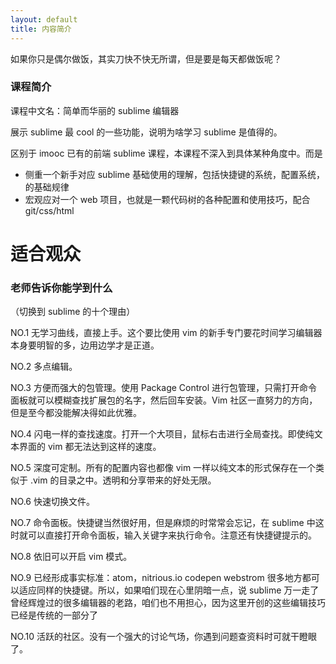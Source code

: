 ```yaml
---
layout: default
title: 内容简介
---
```


如果你只是偶尔做饭，其实刀快不快无所谓，但是要是每天都做饭呢？

### 课程简介

课程中文名：简单而华丽的 sublime 编辑器

展示 sublime 最 cool 的一些功能，说明为啥学习 sublime 是值得的。



区别于 imooc 已有的前端 sublime 课程，本课程不深入到具体某种角度中。而是
- 侧重一个新手对应 sublime 基础使用的理解，包括快捷键的系统，配置系统，的基础规律
- 宏观应对一个 web 项目，也就是一颗代码树的各种配置和使用技巧，配合 git/css/html


# 适合观众


### 老师告诉你能学到什么
（切换到 sublime 的十个理由）

NO.1 无学习曲线，直接上手。这个要比使用 vim 的新手专门要花时间学习编辑器本身要明智的多，边用边学才是正道。

NO.2 多点编辑。

NO.3 方便而强大的包管理。使用 Package Control 进行包管理，只需打开命令面板就可以模糊查找扩展包的名字，然后回车安装。Vim 社区一直努力的方向，但是至今都没能解决得如此优雅。

NO.4 闪电一样的查找速度。打开一个大项目，鼠标右击进行全局查找。即使纯文本界面的 vim 都无法达到这样的速度。

NO.5 深度可定制。所有的配置内容也都像 vim 一样以纯文本的形式保存在一个类似于 .vim 的目录之中。透明和分享带来的好处无限。

NO.6 快速切换文件。

NO.7 命令面板。快捷键当然很好用，但是麻烦的时常常会忘记，在 sublime 中这时就可以直接打开命令面板，输入关键字来执行命令。注意还有快捷键提示的。

NO.8 依旧可以开启 vim 模式。

NO.9 已经形成事实标准：atom，nitrious.io codepen webstrom 很多地方都可以适应同样的快捷键。所以，如果咱们现在心里阴暗一点，说 sublime 万一走了曾经辉煌过的很多编辑器的老路，咱们也不用担心，因为这里开创的这些编辑技巧已经是传统的一部分了

NO.10 活跃的社区。没有一个强大的讨论气场，你遇到问题查资料时可就干瞪眼了。


